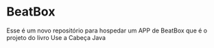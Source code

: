 # BeatBox
Esse é um novo repositório para hospedar um APP de BeatBox que é o projeto do livro Use a Cabeça Java

